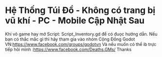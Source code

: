 # Hệ Thống Túi Đồ - Không có trang bị vũ khí - PC - Mobile Cập Nhật Sau

Khi vô game hay mở Script: Script_Inventory.gd để có đuọc hướng dẫn.
Nếu bạn có thắc mắc gì thì hãy tham gia vào nhóm Cộng Đồng Godot VN:https://www.facebook.com/groups/godotvn
Và nếu muốn có thể ib trực tiếp hỏi mình :https://www.facebook.com/Deaths.GMs/
Thanks
